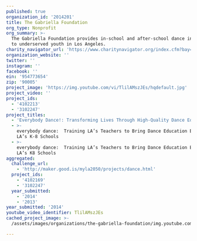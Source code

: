 ```yaml
---
published: true
organization_id: '2014201'
title: The Gabriella Foundation
org_type: Nonprofit
org_summary: >-
  The Gabriella Foundation provides in-school and after-school dance instruction
  to underserved youth in Los Angeles.
charity_navigator_url: 'https://www.charitynavigator.org/index.cfm?bay=search.profile&ein=954773654'
organization_website: ''
twitter: ''
instagram: ''
facebook: ''
ein: '954773654'
zip: '90005'
project_image: 'https://img.youtube.com/vi/TlilAMszJEs/hqdefault.jpg'
project_video: ''
project_ids:
  - '4102213'
  - '3102247'
project_titles:
  - 'Everybody Dance!: Transforming Lives Through High-Quality Dance Education'
  - >-
    everybody dance:  Training LA’s Teachers to Bring Dance Education Back to
    LA’s K-8 Schools
  - >-
    everybody dance:  Training LA’s Teachers to Bring Dance Education Back to
    LA’s K8 Schools
aggregated:
  challenge_url:
    - 'http://maker.good.is/myla2050/projects/dance.html'
  project_ids:
    - '4102169'
    - '3102247'
  year_submitted:
    - '2014'
    - '2013'
year_submitted: '2014'
youtube_video_identifier: TlilAMszJEs
cached_project_image: >-
  /assets/images/organizations/the-gabriella-foundation/img.youtube.com/vi/TlilAMszJEs/hqdefault.jpg

---
```

